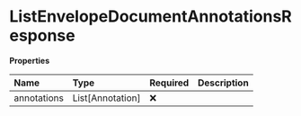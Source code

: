 # ListEnvelopeDocumentAnnotationsResponse

**Properties**

| Name        | Type             | Required | Description |
| :---------- | :--------------- | :------- | :---------- |
| annotations | List[Annotation] | ❌       |             |
